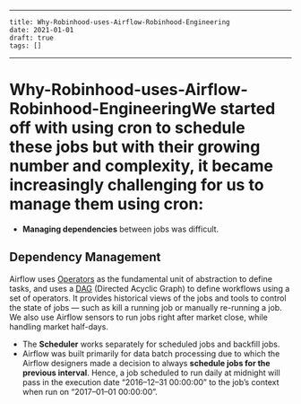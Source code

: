 
---
    title: Why-Robinhood-uses-Airflow-Robinhood-Engineering
    date: 2021-01-01    
    draft: true
    tags: []
---
# Why-Robinhood-uses-Airflow-Robinhood-EngineeringWe started off with using cron to schedule these jobs but with their growing number and complexity, it became increasingly challenging for us to manage them using cron:
- **Managing dependencies** between jobs was difficult.
## Dependency Management
Airflow uses [Operators](https://airflow.incubator.apache.org/concepts.html#operators) as the fundamental unit of abstraction to define tasks, and uses a [DAG](https://airflow.incubator.apache.org/concepts.html#dags) (Directed Acyclic Graph) to define workflows using a set of operators.
It provides historical views of the jobs and tools to control the state of jobs — such as kill a running job or manually re-running a job.
We also use Airflow sensors to run jobs right after market close, while handling market half-days.
- The **Scheduler** works separately for scheduled jobs and backfill jobs.
- Airflow was built primarily for data batch processing due to which the Airflow designers made a decision to always **schedule jobs for the previous interval**.
Hence, a job scheduled to run daily at midnight will pass in the execution date “2016–12–31 00:00:00” to the job’s context when run on “2017–01–01 00:00:00”.

